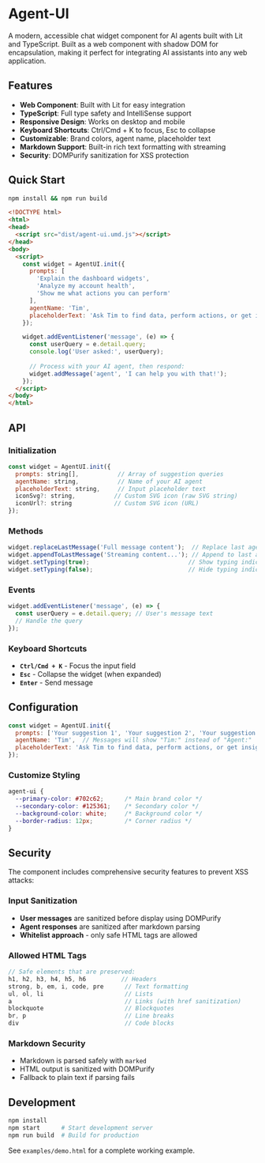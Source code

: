 # Agent-UI

A modern, accessible chat widget component for AI agents built with Lit and TypeScript. Built as a web component with shadow DOM for encapsulation, making it perfect for integrating AI assistants into any web application.

## Features

- **Web Component**: Built with Lit for easy integration
- **TypeScript**: Full type safety and IntelliSense support
- **Responsive Design**: Works on desktop and mobile
- **Keyboard Shortcuts**: Ctrl/Cmd + K to focus, Esc to collapse
- **Customizable**: Brand colors, agent name, placeholder text
- **Markdown Support**: Built-in rich text formatting with streaming
- **Security**: DOMPurify sanitization for XSS protection

## Quick Start

```bash
npm install && npm run build
```

```html
<!DOCTYPE html>
<html>
<head>
  <script src="dist/agent-ui.umd.js"></script>
</head>
<body>
  <script>
    const widget = AgentUI.init({
      prompts: [
        'Explain the dashboard widgets',
        'Analyze my account health', 
        'Show me what actions you can perform'
      ],
      agentName: 'Tim',
      placeholderText: 'Ask Tim to find data, perform actions, or get insights - he can do almost anything'
    });

    widget.addEventListener('message', (e) => {
      const userQuery = e.detail.query;
      console.log('User asked:', userQuery);
      
      // Process with your AI agent, then respond:
      widget.addMessage('agent', 'I can help you with that!');
    });
  </script>
</body>
</html>
```

## API

### Initialization

```javascript
const widget = AgentUI.init({
  prompts: string[],           // Array of suggestion queries
  agentName: string,           // Name of your AI agent
  placeholderText: string,     // Input placeholder text
  iconSvg?: string,           // Custom SVG icon (raw SVG string)
  iconUrl?: string            // Custom SVG icon (URL)
});
```

### Methods

```javascript
widget.replaceLastMessage('Full message content');  // Replace last agent message
widget.appendToLastMessage('Streaming content...'); // Append to last agent message
widget.setTyping(true);                            // Show typing indicator
widget.setTyping(false);                           // Hide typing indicator
```

### Events

```javascript
widget.addEventListener('message', (e) => {
  const userQuery = e.detail.query; // User's message text
  // Handle the query
});
```

### Keyboard Shortcuts

- **`Ctrl/Cmd + K`** - Focus the input field
- **`Esc`** - Collapse the widget (when expanded)
- **`Enter`** - Send message

## Configuration

```javascript
const widget = AgentUI.init({
  prompts: ['Your suggestion 1', 'Your suggestion 2', 'Your suggestion 3'],
  agentName: 'Tim',  // Messages will show "Tim:" instead of "Agent:"
  placeholderText: 'Ask Tim to find data, perform actions, or get insights'
});
```

### Customize Styling

```css
agent-ui {
  --primary-color: #702c62;      /* Main brand color */
  --secondary-color: #125361;    /* Secondary color */
  --background-color: white;     /* Background color */
  --border-radius: 12px;         /* Corner radius */
}
```

## Security

The component includes comprehensive security features to prevent XSS attacks:

### Input Sanitization
- **User messages** are sanitized before display using DOMPurify
- **Agent responses** are sanitized after markdown parsing
- **Whitelist approach** - only safe HTML tags are allowed

### Allowed HTML Tags
```javascript
// Safe elements that are preserved:
h1, h2, h3, h4, h5, h6          // Headers
strong, b, em, i, code, pre      // Text formatting
ul, ol, li                       // Lists
a                                // Links (with href sanitization)
blockquote                       // Blockquotes
br, p                            // Line breaks
div                              // Code blocks
```

### Markdown Security
- Markdown is parsed safely with `marked`
- HTML output is sanitized with DOMPurify
- Fallback to plain text if parsing fails

## Development

```bash
npm install
npm start      # Start development server
npm run build  # Build for production
```

See `examples/demo.html` for a complete working example.

